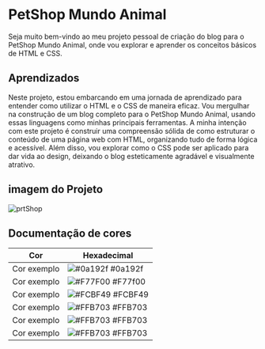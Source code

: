 # PetShop Mundo Animal

Seja muito bem-vindo ao meu projeto pessoal de criação do blog para o PetShop Mundo Animal, onde vou explorar e aprender os conceitos básicos de HTML e CSS.

## Aprendizados

Neste projeto, estou embarcando em uma jornada de aprendizado para entender como utilizar o HTML e o CSS de maneira eficaz. Vou mergulhar na construção de um blog completo para o PetShop Mundo Animal, usando essas linguagens como minhas principais ferramentas.
A minha intenção com este projeto é construir uma compreensão sólida de como estruturar o conteúdo de uma página web com HTML, organizando tudo de forma lógica e acessível. Além disso, vou explorar como o CSS pode ser aplicado para dar vida ao design, deixando o blog esteticamente agradável e visualmente atrativo.

## imagem do Projeto

![prtShop](https://github.com/mariabernardes23/atividade-gitHubII/assets/99373514/45e6529b-c751-4031-9c25-ae5dab46ae46)

## Documentação de cores

| Cor               | Hexadecimal                                                |
| ----------------- | ---------------------------------------------------------------- |
| Cor exemplo       | ![#0a192f](https://via.placeholder.com/10/0a192f?text=+) #0a192f |
| Cor exemplo       | ![#F77F00](https://via.placeholder.com/10/f8f8f8?text=+) #F77f00 |
| Cor exemplo       | ![#FCBF49](https://via.placeholder.com/10/00b48a?text=+) #FCBF49 |
| Cor exemplo       | ![#FFB703](https://via.placeholder.com/10/00b48a?text=+) #FFB703 |
| Cor exemplo       | ![#FFB703](https://via.placeholder.com/10/00b48a?text=+) #FFB703 |
| Cor exemplo       | ![#FFB703](https://via.placeholder.com/10/00b48a?text=+) #FFB703 |

